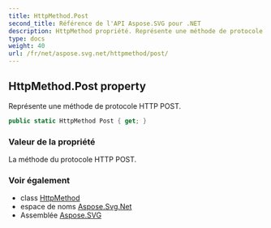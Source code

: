 ```yaml
---
title: HttpMethod.Post
second_title: Référence de l'API Aspose.SVG pour .NET
description: HttpMethod propriété. Représente une méthode de protocole HTTP POST.
type: docs
weight: 40
url: /fr/net/aspose.svg.net/httpmethod/post/
---
```

## HttpMethod.Post property

Représente une méthode de protocole HTTP POST.

```csharp
public static HttpMethod Post { get; }
```

### Valeur de la propriété

La méthode du protocole HTTP POST.

### Voir également

* class [HttpMethod](../)
* espace de noms [Aspose.Svg.Net](../../httpmethod/)
* Assemblée [Aspose.SVG](../../../)


